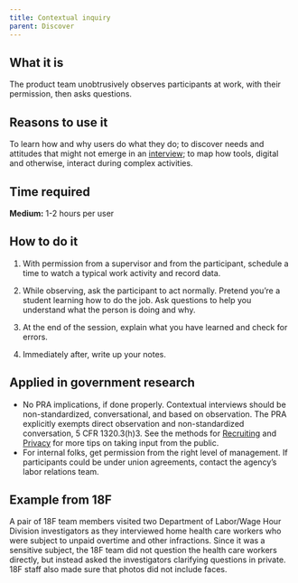```yaml
---
title: Contextual inquiry
parent: Discover
---
```


## What it is

The product team unobtrusively observes participants at work, with their permission, then asks questions.

## Reasons to use it

To learn how and why users do what they do; to discover needs and attitudes that might not emerge in an [interview](../stakeholder-and-user-interviews/); to map how tools, digital and otherwise, interact during complex activities.

## Time required

**Medium:** 1-2 hours per user

## How to do it

1. With permission from a supervisor and from the participant, schedule a time to watch a typical work activity and record data.

2. While observing, ask the participant to act normally. Pretend you’re a student learning how to do the job. Ask questions to help you understand what the person is doing and why.

3. At the end of the session, explain what you have learned and check for errors.

4. Immediately after, write up your notes.

## Applied in government research

- No PRA implications, if done properly. Contextual interviews should be non-standardized, conversational, and based on observation. The PRA explicitly exempts direct observation and non-standardized conversation, 5 CFR 1320.3(h)3. See the methods for [Recruiting](/../fundamentals/recruiting/) and [Privacy](/../fundamentals/privacy/) for more tips on taking input from the public.
- For internal folks, get permission from the right level of management. If participants could be under union agreements, contact the agency’s labor relations team.

## Example from 18F

A pair of 18F team members visited two Department of Labor/Wage Hour Division investigators as they interviewed home health care workers who were subject to unpaid overtime and other infractions. Since it was a sensitive subject, the 18F team did not question the health care workers directly, but instead asked the investigators clarifying questions in private. 18F staff also made sure that photos did not include faces.
